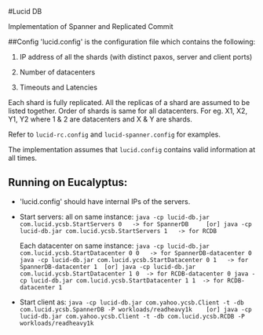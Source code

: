 #Lucid DB

Implementation of Spanner and Replicated Commit

##Config
'lucid.config' is the configuration file which contains the following:

1. IP address of all the shards (with distinct paxos, server and client ports)

2. Number of datacenters

3. Timeouts and Latencies

Each shard is fully replicated. All the replicas of a shard are assumed to be listed together. Order of shards is same for all datacenters. For eg. X1, X2, Y1, Y2 where 1 & 2 are datacenters and X & Y are shards.

Refer to `lucid-rc.config` and `lucid-spanner.config` for examples.

The implementation assumes that `lucid.config` contains valid information at all times.

## Running on Eucalyptus:

* 'lucid.config' should have internal IPs of the servers.

* Start servers:
    all on same instance:
      ```
      java -cp lucid-db.jar com.lucid.ycsb.StartServers 0   -> for SpannerDB     [or]
      java -cp lucid-db.jar com.lucid.ycsb.StartServers 1   -> for RCDB
      ```
    
    Each datacenter on same instance:
      ```
      java -cp lucid-db.jar com.lucid.ycsb.StartDatacenter 0 0   -> for SpannerDB-datacenter 0 
      java -cp lucid-db.jar com.lucid.ycsb.StartDatacenter 0 1   -> for SpannerDB-datacenter 1  [or]
      java -cp lucid-db.jar com.lucid.ycsb.StartDatacenter 1 0  -> for RCDB-datacenter 0
      java -cp lucid-db.jar com.lucid.ycsb.StartDatacenter 1 1  -> for RCDB-datacenter 1
      ```

* Start client as:
      ```
      java -cp lucid-db.jar com.yahoo.ycsb.Client -t -db com.lucid.ycsb.SpannerDB -P workloads/readheavy1k    [or]
      java -cp lucid-db.jar com.yahoo.ycsb.Client -t -db com.lucid.ycsb.RCDB -P workloads/readheavy1k
      ```
